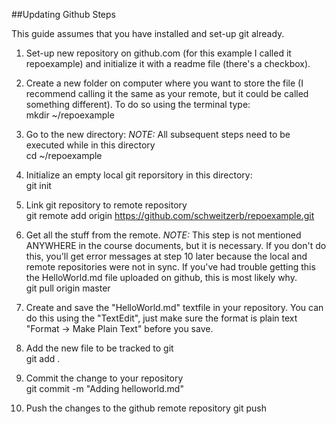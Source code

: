 ##Updating Github Steps

This guide assumes that you have installed and set-up git already.

1) Set-up new repository on github.com (for this example I called it repoexample) and initialize it with a readme file (there's a checkbox).

2) Create a new folder on computer where you want to store the file (I recommend calling it the same as your remote, but it could be called something different). To do so using the terminal type:  
    mkdir ~/repoexample

3) Go to the new directory: *NOTE:* All subsequent steps need to be executed while in this directory  
    cd ~/repoexample

4) Initialize an empty local git reporsitory in this directory:  
    git init

5) Link git repository to remote repository  
    git remote add origin https://github.com/schweitzerb/repoexample.git

6) Get all the stuff from the remote. *NOTE:* This step is not mentioned ANYWHERE in the course documents, but it is necessary. If you don't do this, you'll get error messages at step 10 later because the local and remote repositories were not in sync. If you've had trouble getting this the HelloWorld.md file uploaded on github, this is most likely why.  
    git pull origin master

7) Create and save the "HelloWorld.md" textfile in your repository. You can do this using the "TextEdit", just make sure the format is plain text "Format -> Make Plain Text" before you save.

8) Add the new file to be tracked to git  
    git add .

9) Commit the change to your repository  
    git commit -m "Adding helloworld.md"

10) Push the changes to the github remote repository
    git push  

